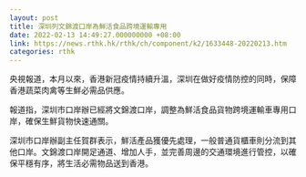 ```yaml
---
layout: post
title: 深圳列文錦渡口岸為鮮活食品跨境運輸專用
date: 2022-02-13 14:49:27.000000000 +08:00
link: https://news.rthk.hk/rthk/ch/component/k2/1633448-20220213.htm
categories: rthk
---
```


央視報道，本月以來，香港新冠疫情持續升溫，深圳在做好疫情防控的同時，保障香港蔬菜肉禽等生鮮必需品供應。

報道指，深圳市口岸辦已經將文錦渡口岸，調整為鮮活食品貨物跨境運輸車專用口岸，確保生鮮貨物快速通關。

深圳市口岸辦副主任賀群表示，鮮活產品獲優先處理，一般普通貨櫃車則分流到其他口岸。文錦渡口岸開足通道、增加人手，並完善周邊的交通環境進行管控，以確保平穩有序，將生活必需物品送到香港。
